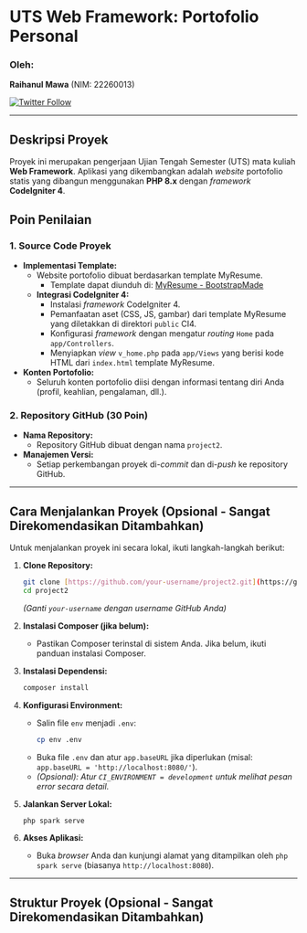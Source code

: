 # UTS Web Framework: Portofolio Personal

### Oleh:
**Raihanul Mawa** (NIM: 22260013)

[![Twitter Follow](https://img.shields.io/twitter/follow/mwrayhan22?style=social)](https://x.com/mwrayhan22)

---

## Deskripsi Proyek

Proyek ini merupakan pengerjaan Ujian Tengah Semester (UTS) mata kuliah **Web Framework**. Aplikasi yang dikembangkan adalah *website* portofolio statis yang dibangun menggunakan **PHP 8.x** dengan *framework* **CodeIgniter 4**.

## Poin Penilaian

### 1. Source Code Proyek

* **Implementasi Template:**
    * Website portofolio dibuat berdasarkan template MyResume.
        * Template dapat diunduh di: [MyResume - BootstrapMade](https://bootstrapmade.com/free-html-bootstrap-template-my-resume/)
    * **Integrasi CodeIgniter 4:**
        * Instalasi *framework* CodeIgniter 4.
        * Pemanfaatan aset (CSS, JS, gambar) dari template MyResume yang diletakkan di direktori `public` CI4.
        * Konfigurasi *framework* dengan mengatur *routing* `Home` pada `app/Controllers`.
        * Menyiapkan *view* `v_home.php` pada `app/Views` yang berisi kode HTML dari `index.html` template MyResume.
* **Konten Portofolio:**
    * Seluruh konten portofolio diisi dengan informasi tentang diri Anda (profil, keahlian, pengalaman, dll.).

### 2. Repository GitHub (30 Poin)

* **Nama Repository:**
    * Repository GitHub dibuat dengan nama `project2`.
* **Manajemen Versi:**
    * Setiap perkembangan proyek di-*commit* dan di-*push* ke repository GitHub.

---

## Cara Menjalankan Proyek (Opsional - Sangat Direkomendasikan Ditambahkan)

Untuk menjalankan proyek ini secara lokal, ikuti langkah-langkah berikut:

1.  **Clone Repository:**
    ```bash
    git clone [https://github.com/your-username/project2.git](https://github.com/your-username/project2.git)
    cd project2
    ```
    *(Ganti `your-username` dengan username GitHub Anda)*

2.  **Instalasi Composer (jika belum):**
    * Pastikan Composer terinstal di sistem Anda. Jika belum, ikuti panduan instalasi Composer.

3.  **Instalasi Dependensi:**
    ```bash
    composer install
    ```

4.  **Konfigurasi Environment:**
    * Salin file `env` menjadi `.env`:
        ```bash
        cp env .env
        ```
    * Buka file `.env` dan atur `app.baseURL` jika diperlukan (misal: `app.baseURL = 'http://localhost:8080/'`).
    * *(Opsional): Atur `CI_ENVIRONMENT = development` untuk melihat pesan error secara detail.*

5.  **Jalankan Server Lokal:**
    ```bash
    php spark serve
    ```

6.  **Akses Aplikasi:**
    * Buka *browser* Anda dan kunjungi alamat yang ditampilkan oleh `php spark serve` (biasanya `http://localhost:8080`).

---

## Struktur Proyek (Opsional - Sangat Direkomendasikan Ditambahkan)